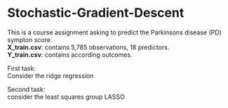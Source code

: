 # Stochastic-Gradient-Descent
This is a course assignment asking to predict the Parkinsons disease (PD) sympton score.  
**X_train.csv**: contains 5,785 observations, 18 predictors.  
**Y_train.csv**: contains according outcomes.

First task:  
Consider the ridge regression

Second task:  
consider the least squares group LASSO 
